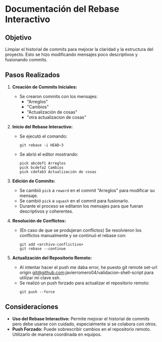 # Documentación del Rebase Interactivo

## Objetivo
Limpiar el historial de commits para mejorar la claridad y la estructura del proyecto. Esto se hizo modificando mensajes poco descriptivos y fusionando commits.

## Pasos Realizados

1. **Creación de Commits Iniciales:**
   - Se crearon commits con los mensajes:
     - "Arreglos"
     - "Cambios"
     - "Actualización de cosas"
     - "otra actualizacion de cosas"
2. **Inicio del Rebase Interactivo:**
   - Se ejecutó el comando:
     ```
     git rebase -i HEAD~3
     ```
   - Se abrió el editor mostrando:
     ```
     pick abcdef1 Arreglos
     pick bcdefa2 Cambios
     pick cdefab3 Actualización de cosas
     ```

3. **Edición de Commits:**
   - Se cambió `pick` a `reword` en el commit "Arreglos" para modificar su mensaje.
   - Se cambió `pick` a `squash` en el commit para fusionarlo.
   - Durante el proceso se editaron los mensajes para que fueran descriptivos y coherentes.

4. **Resolución de Conflictos:**
   - (En caso de que se produjeran conflictos) Se resolvieron los conflictos manualmente y se continuó el rebase con:
     ```
     git add <archivo-conflictivo>
     git rebase --continue
     ```

5. **Actualización del Repositorio Remoto:**
   - Al intentar hacer el push me daba error, he puesto git remote set-url origin git@github.com:javierromero04/validacion-shell-script para utilizar mi clave ssh.
   - Se realizó un push forzado para actualizar el repositorio remoto:
     ```
     git push --force
     ```

## Consideraciones
- **Uso del Rebase Interactivo:** Permite mejorar el historial de commits pero debe usarse con cuidado, especialmente si se colabora con otros.
- **Push Forzado:** Puede sobrescribir cambios en el repositorio remoto. Utilizarlo de manera coordinada en equipos.
